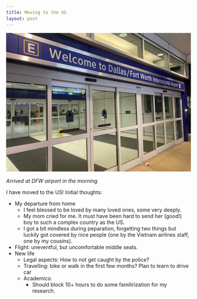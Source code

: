 ```yaml
---
title: Moving to the US
layout: post
---
```


![DFW airport](/assets/DFW.jpeg)

*Arrived at DFW airport in the morning*

I have moved to the US! Initial thoughts:
- My departure from home
  - I feel blessed to be loved by many loved ones, some very deeply.
  - My mom cried for me. It must have been hard to send her (good!) boy to such a complex country as the US.
  - I got a bit mindless during peparation, forgetting two things but luckily got covered by nice people (one by the Vietnam airlines staff, one by my cousins).
- Flight: uneventful, but uncomfortable middle seats.
- New life
  - Legal aspects: How to not get caught by the police?
  - Travelling: bike or walk in the first few months? Plan to learn to drive car
  - Academics:
    - Should block 10+ hours to do some familirization for my research.